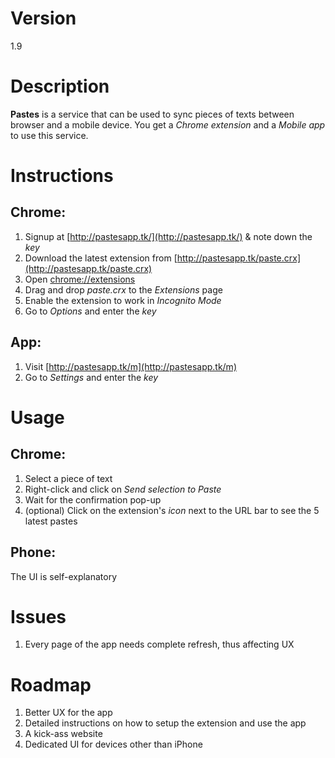 Version
=======

1.9


Description
===========

__Pastes__ is a service that can be used to sync pieces of texts between browser and a mobile device.
You get a *Chrome extension* and a *Mobile app* to use this service.


Instructions
============


Chrome:
-------

1. Signup at [http://pastesapp.tk/](http://pastesapp.tk/) & note down the *key*
2. Download the latest extension from [http://pastesapp.tk/paste.crx](http://pastesapp.tk/paste.crx)
3. Open [chrome://extensions](chrome://extensions)
4. Drag and drop *paste.crx* to the *Extensions* page
5. Enable the extension to work in *Incognito Mode*
6. Go to *Options* and enter the *key*


App:
----

1. Visit [http://pastesapp.tk/m](http://pastesapp.tk/m)
2. Go to *Settings* and enter the *key*


Usage
=====

Chrome:
-------

1. Select a piece of text
2. Right-click and click on *Send selection to Paste*
3. Wait for the confirmation pop-up
4. (optional) Click on the extension's *icon* next to the URL bar to see the 5 latest pastes

Phone:
------

The UI is self-explanatory


Issues
======

1. Every page of the app needs complete refresh, thus affecting UX



Roadmap
=======

1. Better UX for the app
2. Detailed instructions on how to setup the extension and use the app
3. A kick-ass website
4. Dedicated UI for devices other than iPhone